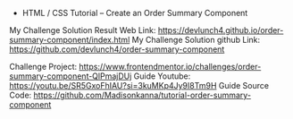 
* HTML / CSS Tutorial – Create an Order Summary Component

My Challenge Solution Result Web Link: https://devlunch4.github.io/order-summary-component/index.html
My Challenge Solution github Link: https://github.com/devlunch4/order-summary-component

Challenge Project: https://www.frontendmentor.io/challenges/order-summary-component-QlPmajDUj
Guide Youtube: https://youtu.be/SR5GxoFhIAU?si=3kuMKp4Jy9I8Tm9H
Guide Source Code: https://github.com/Madisonkanna/tutorial-order-summary-component

